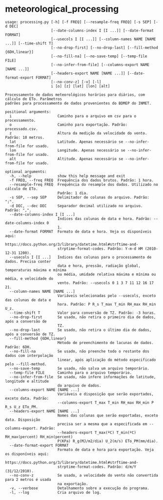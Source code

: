 # meteorological_processing
	usage: processing.py [-h] [-f FREQ] [--resample-freq FREQ] [-s SEP] [-d DEC]
	                     [--date-columns-index I [I ...]] [--date-format FORMAT]
	                     [--usecols I [I ...]] [--column-names NAME [NAME ...]] [--time-shift T]
	                     [--no-drop-first] [--no-drop-last] [--fill-method {6DH,linear}]
	                     [--no-fill-na] [--no-save-temp] [--temp-file FILE]
	                     [--no-infer-from-file] [--columns-export NAME [NAME ...]]
	                     [--headers-export NAME [NAME ...]] [--date-format-export FORMAT]
	                     [--no-conv-z] [-v] [-l]
	                     i [o] [z] [lat] [lon] [alt]
	
	Processamento de dados meteorológicos horários para diários, com cálculo de ETo. Parâmetros
	padrões para processamento de dados provenientes do BDMEP do INMET.
	
	positional arguments:
	  i                     Caminho para o arquivo em csv para o processamento.
	  o                     Caminho para exportação. Padrão: processado.csv.
	  z                     Altura da medição da velocidade do vento. Padrão: 10 metros.
	  lat                   Latitude. Apenas necessário se --no-infer-from-file for usado.
	  lon                   Longitude. Apenas necessário se --no-infer-from-file for usado.
	  alt                   Altitude. Apenas necessário se --no-infer-from-file for usado.
	
	optional arguments:
	  -h, --help            show this help message and exit
	  -f FREQ, --freq FREQ  Frequência dos dados brutos. Padrão: 1 hora.
	  --resample-freq FREQ  Frequência do resample dos dados. Utilizado no cálculo de ETo.
	                        Padrão: 1 dia.
	  -s SEP, --sep SEP     Delimitador de colunas do arquivo. Padrão: ";".
	  -d DEC, --dec DEC     Separador decimal utilizado no arquivo. Padrão: ",".
	  --date-columns-index I [I ...]
	                        Índices das colunas de data e hora. Padrão: --date-columns-index 0
	                        1.
	  --date-format FORMAT  Formato de data e hora. Veja os disponíveis aqui:
	                        https://docs.python.org/3/library/datetime.html#strftime-and-
	                        strptime-format-codes. Padrão: Y-m-d HM (2010-12-31 1200).
	  --usecols I [I ...]   Índices das colunas para o processamento de dados. Precisa conter
	                        data e hora, pressão, radiação global, temperaturas máxima e mínima
	                        ou média, umidade relativa máxima e mínima ou média, e velocidade do
	                        vento. Padrão: --usecols 0 1 3 7 11 12 16 17 21.
	  --column-names NAME [NAME ...]
	                        Variáveis selecionadas pelo --usecols, exceto das colunas de data e
	                        hora. Padrão: P R_s T_max T_min RH_max RH_min U_z.
	  --time-shift T        Valor para conversão de TZ. Padrão: -3 horas.
	  --no-drop-first       Se usado, não retira o primeiro dia de dados, após a conversão de
	                        TZ.
	  --no-drop-last        Se usado, não retira o último dia de dados, após a conversão de TZ.
	  --fill-method {6DH,linear}
	                        Método de preenchimento de lacunas de dados. Padrão: 6DH.
	  --no-fill-na          Se usado, não preenche todo o restante dos dados com interpolação
	                        linear, após aplicação do método especificado pelo --fill-method.
	  --no-save-temp        Se usado, não salva um arquivo temporário.
	  --temp-file FILE      Caminho para o arquivo temporário.
	  --no-infer-from-file  Se usado, não infere informações de latitude, longitude e altitude
	                        do arquivo de dados.
	  --columns-export NAME [NAME ...]
	                        Variáveis e disposição que serão exportados, exceto data. Padrão:
	                        --columns-export T_max T_min RH_max RH_min P R_s U_z ETo_PM.
	  --headers-export NAME [NAME ...]
	                        Nomes das colunas que serão exportadas, exceto data. Disposição
	                        precisa ser a mesma que a especificada em --columns-export. Padrão:
	                        --headers-export T_max(ºC) T_min(ºC) RH_max(percent) RH_min(percent)
	                        P(KPa) R_g(MJ/m2/dia) U_2(m/s) ETo_PM(mm/dia).
	  --date-format-export FORMAT
	                        Formato de data e hora para exportação. Veja os disponíveis aqui:
	                        https://docs.python.org/3/library/datetime.html#strftime-and-
	                        strptime-format-codes. Padrão: d/m/Y (31/12/2010).
	  --no-conv-z           Se usado, a velocidade do vento não convertida para 2 metros é usada
	                        na exportação.
	  -v, --verbose         Detalhamento sobre a execução do programa.
	  -l, --log             Cria arquivo de log.
	
